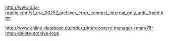 http://www.dba-oracle.com/sf_ora_00257_archiver_error_connect_internal_only_until_freed.htm

http://www.online-database.eu/index.php/recovery-manager-rman/78-rman-delete-archive-logs
